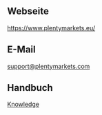 ## Webseite

<a href="https://www.plentymarkets.eu/" target="_blank">https://www.plentymarkets.eu/</a>

## E-Mail
 
<a href="mailto:support@plentymarkets.com">support@plentymarkets.com</a>

## Handbuch

<a href="https://knowledge.plentymarkets.com/omni-channel/multi-channel/ricardo-ch" target="_blank">Knowledge</a>